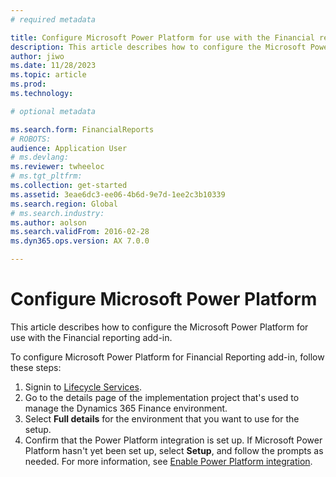 ```yaml
---
# required metadata

title: Configure Microsoft Power Platform for use with the Financial reporting add-in
description: This article describes how to configure the Microsoft Power Platform for use with the Financial reporting add-in.
author: jiwo
ms.date: 11/28/2023
ms.topic: article
ms.prod: 
ms.technology: 

# optional metadata

ms.search.form: FinancialReports
# ROBOTS: 
audience: Application User
# ms.devlang: 
ms.reviewer: twheeloc
# ms.tgt_pltfrm: 
ms.collection: get-started
ms.assetid: 3eae6dc3-ee06-4b6d-9e7d-1ee2c3b10339
ms.search.region: Global
# ms.search.industry: 
ms.author: aolson
ms.search.validFrom: 2016-02-28
ms.dyn365.ops.version: AX 7.0.0

---
```


# Configure Microsoft Power Platform
This article describes how to configure the Microsoft Power Platform for use with the Financial reporting add-in.


To configure Microsoft Power Platform for Financial Reporting add-in, follow these steps:

1. Signin to [Lifecycle Services](https://lcs.dynamics.com/Logon/Index).
2. Go to the details page of the implementation project that's used to manage the Dynamics 365 Finance environment.
3. Select **Full details** for the environment that you want to use for the setup.
4. Confirm that the Power Platform integration is set up. If Microsoft Power Platform hasn't yet been set up, select **Setup**, and follow the prompts as needed.
For more information, see [Enable Power Platform integration](../../fin-ops-core/dev-itpro/power-platform/enable-power-platform-integration.md).
